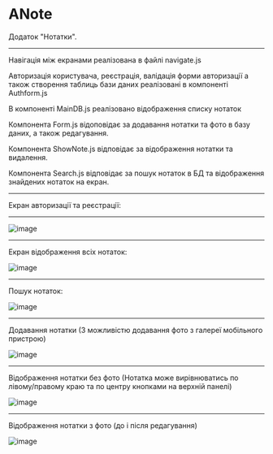 # ANote
Додаток "Нотатки".
___________________

Навігація між екранами реалізована в файлі navigate.js

Авторизація користувача, реєстрація, валідація форми авторизації а також створення таблиць бази даних реалізовані в компоненті Authform.js

В компоненті MainDB.js реалізовано відображення списку нотаток

Компонента Form.js відоповідає за додавання нотатки та фото в базу даних, а також редагування.

Компонента ShowNote.js відповідає за відображення нотатки та видалення.

Компонента Search.js відповідає за пошук нотаток в БД та відображення знайдених нотаток на екран.



___________________

Екран авторизації та реєстрації:
____________________

![image](screensh/authform.jpg)

_____________________

Екран відображення всіх нотаток: 

![image](screensh/main.jpg)
_____________________

Пошук нотаток:

![image](screensh/search.jpg)
  
______________________

Додавання нотатки (З можливістю додавання фото з галереї мобільного пристрою)

![image](screensh/adding.jpg)

_______________________

Відображення нотатки без фото (Нотатка може вирівнюватись по лівому/правому краю та по центру кнопками на верхній панелі)

![image](screensh/textnote.jpg)

______________________

Відображення нотатки з фото (до і після редагування)

![image](screensh/notewithphoto.jpg)




